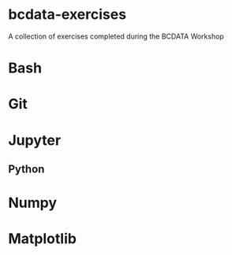 # bcdata-exercises
A collection of exercises completed during the BCDATA Workshop
# Bash
# Git
# Jupyter
## Python
# Numpy
# Matplotlib


